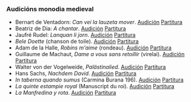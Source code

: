 

### Audicións monodia medieval

- Bernart de Ventadorn: *Can vei la lauzeta mover*. [Audición](https://youtu.be/4j2xkeEJVaM) [Partitura](https://www.franciscocallejo.es/hm4/canvei.pdf)
- Beatriz de Dia: *A chantar*. [Audición](https://youtu.be/5Zah4VWPiNE) [Partitura](https://www.franciscocallejo.es/hm4/achantar.pdf)
- Jaufré Rudel: *Lanquan li jorn*. [Audición](https://youtu.be/FOmaUjyP4PY) [Partitura](https://www.franciscocallejo.es/hm4/lanqan.pdf)
- *Bele Doette* (chanson de toile). [Audición](https://youtu.be/rWbaQNlkZwI) [Partitura](https://www.franciscocallejo.es/hm4/bele2.pdf)
- Adam de la Halle, *Robins m'aime* (rondeau). [Audición](https://youtu.be/85J5vJ7oA_s) [Partitura](https://www.franciscocallejo.es/hm4/robin.pdf)
- Guillaume de Machaut, *Dame a vous sans retoillir* (virelai). [Audición](https://youtu.be/Sh8ikKSK0z4) [Partitura](https://www.franciscocallejo.es/hm4/machaut-virelai.pdf)
- Walter von der Vogelweide, *Palästinalied*. [Audición](https://youtu.be/5put4tt5gwU) [Partitura](https://www.franciscocallejo.es/hm4/palestina.pdf)
- Hans Sachs, *Nachdem David*. [Audición](https://youtu.be/tNNs9IxUq8M) [Partitura](https://www.franciscocallejo.es/hm4/sachs.pdf)
- *In taberna quando sumus* (Carmina Burana 196). [Audición](https://youtu.be/Y9dvU9TP8Y0) [Partitura](https://www.franciscocallejo.es/hm4/taberna.pdf)
- *La quinte estampie royal* (Manuscript du roi). [Audición](https://youtu.be/jW7gSS8bILk) [Partitura](https://www.franciscocallejo.es/hm4/estampie.pdf)
- *La Manfredina y rota*. [Audición](https://youtu.be/ey5g572IlD0) [Partitura](https://www.franciscocallejo.es/hm4/manfredina.pdf)

